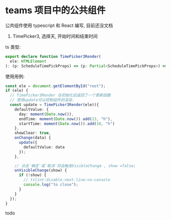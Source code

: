 # teams 项目中的公共组件

公共组件使用 typescript 和 React 编写, 目前还没文档

1. TimePicker3, 选择天, 开始时间和结束时间

ts 类型:

```typescript
export declare function TimePicker3Render(
  ele: HTMLElement
): (p: ScheduleTimePickProps) => (p: Partial<ScheduleTimePickProps>) => void;
```

使用用例:

```typescript
const ele = document.getElementById("root");
if (ele) {
  // TimePicker3Render 在初始化后返回了一个更新函数
  // 使用update可以控制组件的渲染.
  const update = TimePicker3Render(ele)({
    defaultValue: {
      day: moment(Date.now()),
      endTime: moment(Date.now()).add(13, "h"),
      startTime: moment(Date.now()).add(10, "h")
    },
    showClear: true,
    onChange(data) {
      update({
        defaultValue: data
      });
    },

    // 点击`确定`或`取消`将会触发VisibleChange , show =false;
    onVisibleChange(show) {
      if (!show) {
        // tslint:disable-next-line:no-console
        console.log("to close");
      }
    }
  });
}
```

todo

<!-- [ ] 修改选择颜色 -->
<!-- [ ] 处理 niceScroll 模块化 -->
